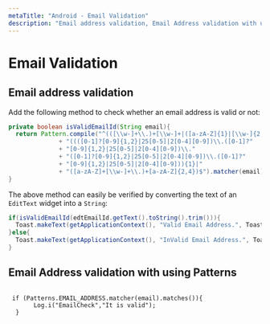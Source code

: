 ```yaml
---
metaTitle: "Android - Email Validation"
description: "Email address validation, Email Address validation with using Patterns"
---
```


# Email Validation



## Email address validation


Add the following method to check whether an email address is valid or not:

```java
private boolean isValidEmailId(String email){
  return Pattern.compile("^(([\\w-]+\\.)+[\\w-]+|([a-zA-Z]{1}|[\\w-]{2,}))@"
              + "((([0-1]?[0-9]{1,2}|25[0-5]|2[0-4][0-9])\\.([0-1]?"
              + "[0-9]{1,2}|25[0-5]|2[0-4][0-9])\\."
              + "([0-1]?[0-9]{1,2}|25[0-5]|2[0-4][0-9])\\.([0-1]?"
              + "[0-9]{1,2}|25[0-5]|2[0-4][0-9])){1}|"
              + "([a-zA-Z]+[\\w-]+\\.)+[a-zA-Z]{2,4})$").matcher(email).matches();
}

```

The above method can easily be verified by converting the text of an `EditText` widget into a `String`:

```java
if(isValidEmailId(edtEmailId.getText().toString().trim())){
  Toast.makeText(getApplicationContext(), "Valid Email Address.", Toast.LENGTH_SHORT).show();
}else{       
  Toast.makeText(getApplicationContext(), "InValid Email Address.", Toast.LENGTH_SHORT).show();
}

```



## Email Address validation with using Patterns


```

 if (Patterns.EMAIL_ADDRESS.matcher(email).matches()){
       Log.i("EmailCheck","It is valid");
  }

```

